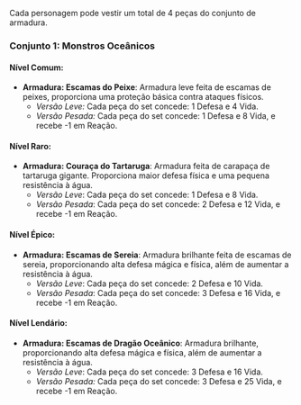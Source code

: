 Cada personagem pode vestir um total de 4 peças do conjunto de armadura.
### Conjunto 1: Monstros Oceânicos

#### Nível Comum:

- **Armadura: Escamas do Peixe**: Armadura leve feita de escamas de peixes, proporciona uma proteção básica contra ataques físicos.
    -  *Versão Leve:* Cada peça do set concede:  1 Defesa e 4 Vida. 
    -  *Versão Pesada:* Cada peça do set concede:  1 Defesa e 8 Vida, e recebe -1 em Reação.
#### Nível Raro:

- **Armadura: Couraça do Tartaruga**: Armadura feita de carapaça de tartaruga gigante. Proporciona maior defesa física e uma pequena resistência à água. 
    - *Versão Leve*: Cada peça do set concede: 1 Defesa e 8 Vida.  
    - *Versão Pesada*: Cada peça do set concede: 2 Defesa e 12 Vida, e recebe -1 em Reação.

#### Nível Épico:

- **Armadura: Escamas de Sereia**: Armadura brilhante feita de escamas de sereia, proporcionando alta defesa mágica e física, além de aumentar a resistência à água. 
    - *Versão Leve*: Cada peça do set concede:  2 Defesa e 10 Vida.
    - *Versão Pesada*: Cada peça do set concede:  3 Defesa e 16 Vida, e recebe -1 em Reação.

#### Nível Lendário:

- **Armadura: Escamas de Dragão Oceânico**: Armadura brilhante, proporcionando alta defesa mágica e física, além de aumentar a resistência à água.
    - *Versão Leve*: Cada peça do set concede:  3 Defesa e 16 Vida. 
    - *Versão Pesada:* Cada peça do set concede:  3 Defesa e 25 Vida, e recebe -1 em Reação.



